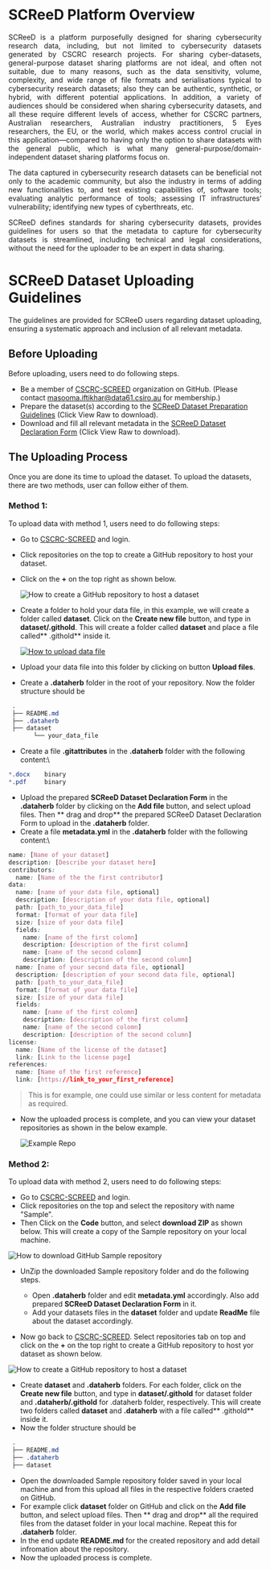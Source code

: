 # SCReeD Platform Overview 

<p align="justify">
SCReeD is a platform purposefully designed for sharing cybersecurity research data, including, but not limited to cybersecurity datasets generated by CSCRC research projects. For sharing cyber-datasets, general-purpose dataset sharing platforms are not ideal, and often not suitable, due to many reasons, such as the data sensitivity, volume, complexity, and wide range of file formats and serialisations typical to cybersecurity research datasets; also they can be authentic, synthetic, or hybrid, with different potential applications. In addition, a variety of audiences should be considered when sharing cybersecurity datasets, and all these require different levels of access, whether for CSCRC partners, Australian researchers, Australian industry practitioners, 5 Eyes researchers, the EU, or the world, which makes access control crucial in this application—compared to having only the option to share datasets with the general public, which is what many general-purpose/domain-independent dataset sharing platforms focus on.
</p>

<p align="justify">
The data captured in cybersecurity research datasets can be beneficial not only to the academic community, but also the industry in terms of adding new functionalities to, and test existing capabilities of, software tools; evaluating analytic performance of tools; assessing IT infrastructures’ vulnerability; identifying new types of cyberthreats, etc.
</p>

<p align="justify">
SCReeD defines standards for sharing cybersecurity datasets, provides guidelines for users so that the metadata to capture for cybersecurity datasets is streamlined, including technical and legal considerations, without the need for the uploader to be an expert in data sharing.
</p>

# SCReeD Dataset Uploading Guidelines  
<p align="justify">
The guidelines are provided for SCReeD users regarding dataset uploading, ensuring a systematic approach and inclusion of all relevant metadata. 
</p>

## Before Uploading
Before uploading, users need to do following steps.

* Be a member of [CSCRC-SCREED](https://github.com/CSCRC-SCREED) organization on GitHub. (Please contact masooma.iftikhar@data61.csiro.au for membership.)
* Prepare the dataset(s) according to the [SCReeD Dataset Preparation Guidelines](https://github.com/CSCRC-SCREED/cscrc-screed.github.io/blob/main/assets/docs/SCReeD%20Dataset%20Preparation%20Guidelines.docx) (Click View Raw to download).
* Download and fill all relevant metadata in the [SCReeD Dataset Declaration Form](https://github.com/CSCRC-SCREED/cscrc-screed.github.io/blob/main/assets/docs/SCReeD%20Dataset%20Declaration%20Form.docx) (Click View Raw to download).

## The Uploading Process
Once you are done its time to upload the dataset. To upload the datasets, there are two methods, user can follow either of them.

### Method 1:
To upload data with method 1, users need to do following steps:

* Go to [CSCRC-SCREED](https://github.com/CSCRC-SCREED) and login.
* Click repositories on the top to create a GitHub repository to host your dataset.
* Click on the **+** on the top right as shown below.

  ![How to create a GitHub repository to host a dataset](https://dataherb.github.io/assets/videos/dataherb-demo-ufo-create-new-repo.gif)
  
* Create a folder to hold your data file, in this example, we will create a folder called **dataset**. Click on the **Create new file** button, and type in **dataset/.githold**. This will create a folder called **dataset** and place a file called** .githold** inside it.

  [![How to upload data file](/assets/videos/video-preview.png)](https://dataherb.github.io/assets/videos/dataherb-demo-ufo-upload-datafile-1.mp4)

* Upload your data file into this folder by clicking on button **Upload files**.
*	Create a **.dataherb** folder in the root of your repository. Now the folder structure should be
 ```css
  .
  ├── README.md
  ├── .dataherb
  ├── dataset
        └── your_data_file
```
*	Create a file **.gitattributes** in the **.dataherb** folder with the following content:\
```css
*.docx    binary
*.pdf     binary
```
 	
*	Upload the prepared **SCReeD Dataset Declaration Form** in the **.dataherb** folder by clicking on the **Add file** button, and select upload files. Then ** drag and drop** the prepared SCReeD Dataset Declaration Form to upload in the **.dataherb** folder.
*	Create a file **metadata.yml** in the **.dataherb** folder with the following content:\
```css
name: [Name of your dataset]
description: [Describe your dataset here]
contributors:
  name: [Name of the the first contributor]
data:
  name: [name of your data file, optional]
  description: [description of your data file, optional]
  path: [path_to_your_data_file]
  format: [format of your data file]
  size: [size of your data file]
  fields:
    name: [name of the first colomn]
    description: [description of the first column]
    name: [name of the second colomn]
    description: [description of the second column]
  name: [name of your second data file, optional]
  description: [description of your second data file, optional]
  path: [path_to_your_data_file]
  format: [format of your data file]
  size: [size of your data file]
  fields:
    name: [name of the first colomn]
    description: [description of the first column]
    name: [name of the second colomn]
    description: [description of the second column]
license:
  name: [Name of the license of the dataset]
  link: [Link to the license page]
references:
  name: [Name of the first reference]
  link: [https://link_to_your_first_reference]
```
> This is for example, one could use similar or less content for metadata as required.

* Now the uploaded process is complete, and you can view your dataset repositories as shown in the below example.

  ![Example Repo](/assets/imgs/example.png)

### Method 2:
To upload data with method 2, users need to do following steps:

* Go to [CSCRC-SCREED](https://github.com/CSCRC-SCREED) and login.
* Click repositories on the top and select the repository with name "Sample".
* Then Click on the **Code** button, and select **download ZIP** as shown below. This will create a copy of the Sample repository on your local machine.

![How to download GitHub Sample repository](/assets/imgs/downlaodRepo.png)

* UnZip the downloaded Sample repository folder and do the following steps.
  - Open **.dataherb** folder and edit **metadata.yml** accordingly. Also add prepared **SCReeD Dataset Declaration Form** in it.
  - Add your datasets files in the **dataset** folder and update **ReadMe** file about the dataset accordingly.
    
* Now go back to [CSCRC-SCREED](https://github.com/CSCRC-SCREED). Select repositories tab on top and click on the **+** on the top right to create a GitHub repository to host yor dataset as shown below.
  
 ![How to create a GitHub repository to host a dataset](https://dataherb.github.io/assets/videos/dataherb-demo-ufo-create-new-repo.gif)
  
* Create **dataset** and **.dataherb** folders. For each folder, click on the **Create new file** button, and type in **dataset/.githold** for dataset folder and **.dataherb/.githold** for .dataherb folder, respectively. This will create two folders called **dataset** and **.dataherb** with a file called** .githold** inside it.
*  Now the folder structure should be
 ```css
  .
  ├── README.md
  ├── .dataherb
  ├── dataset
```
* Open the downloaded Sample repository folder saved in your local machine and from this upload all files in the respective folders craeted on GitHub.
* For example click **dataset** folder on GitHub and click on the **Add file** button, and select upload files. Then ** drag and drop** all the required files from the dataset folder in your local machine. Repeat this for **.dataherb** folder.
* In the end update **README.md** for the created repository and add detail infromation about the repository.
* Now the uploaded process is complete.
